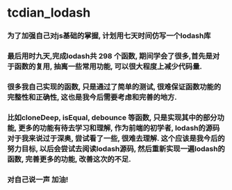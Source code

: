# tcdian_lodash
### 为了加强自己对js基础的掌握, 计划用七天时间仿写一个lodash库
### 最后用时九天,完成lodash共 298 个函数, 期间学会了很多,首先是对于函数的复用, 抽离一些常用功能, 可以很大程度上减少代码量.
### 很多我自己实现的函数, 只是通过了简单的测试, 很难保证函数功能的完整性和正确性, 这也是我今后需要考虑和完善的地方.
### 比如cloneDeep, isEqual, debounce 等函数, 只是实现其中的部分功能, 更多的功能有待去学习和理解, 作为前端的初学者, lodash的源码对于我来说过于深奥, 尝试看了一些, 很难去理解. 这个应该是我今后的努力目标, 以后会尝试去阅读lodash源码, 然后重新实现一遍lodash的函数, 完善更多的功能, 改善这次的不足.
### 对自己说一声 加油!
